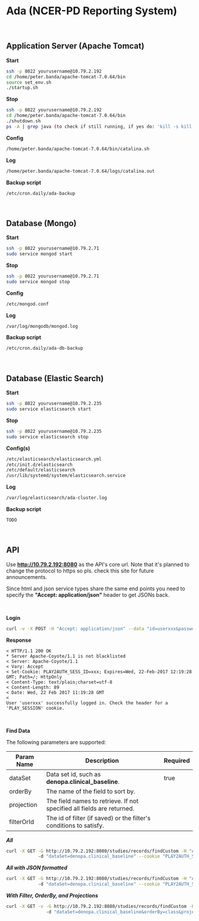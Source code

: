 # Ada (NCER-PD Reporting System)
<br/>

## Application Server (Apache Tomcat)

**Start**
```bash
ssh -p 8022 yourusername@10.79.2.192
cd /home/peter.banda/apache-tomcat-7.0.64/bin
source set_env.sh
./startup.sh
```

**Stop**
```bash
ssh -p 8022 yourusername@10.79.2.192
cd /home/peter.banda/apache-tomcat-7.0.64/bin
./shutdown.sh
ps -A | grep java (to check if still running, if yes do: 'kill -s kill pid')
```

**Config**
```bash
/home/peter.banda/apache-tomcat-7.0.64/bin/catalina.sh
````

**Log**
```bash
/home/peter.banda/apache-tomcat-7.0.64/logs/catalina.out
```

**Backup script**
```bash
/etc/cron.daily/ada-backup
```

<br/>

## Database (Mongo)

**Start**
```bash
ssh -p 8022 yourusername@10.79.2.71
sudo service mongod start
```

**Stop**
```bash
ssh -p 8022 yourusername@10.79.2.71
sudo service mongod stop
```

**Config**
```bash
/etc/mongod.conf
```

**Log**
```bash
/var/log/mongodb/mongod.log
```

**Backup script**
```bash
/etc/cron.daily/ada-db-backup
```

<br/>

## Database (Elastic Search)

**Start**
```bash
ssh -p 8022 yourusername@10.79.2.235
sudo service elasticsearch start
```

**Stop**
```bash
ssh -p 8022 yourusername@10.79.2.235
sudo service elasticsearch stop
```

**Config(s)**
```bash
/etc/elasticsearch/elasticsearch.yml
/etc/init.d/elasticsearch
/etc/default/elasticsearch
/usr/lib/systemd/system/elasticsearch.service
```

**Log**
```bash
/var/log/elasticsearch/ada-cluster.log
```

**Backup script**
```bash
TODO
```

<br/>

## API

Use **http://10.79.2.192:8080** as the API's core url. Note that it's planned to change the protocol to https so pls. check this site for future announcements.

Since html and json service types share the same end points you need to specify the **"Accept: application/json"** header to get JSONs back.

<br/>

**Login**
```bash
curl -v -X POST -H "Accept: application/json" --data "id=userxxx&password=yyy" http://10.79.2.192:8080/login
```

__Response__

```
< HTTP/1.1 200 OK
* Server Apache-Coyote/1.1 is not blacklisted
< Server: Apache-Coyote/1.1
< Vary: Accept
< Set-Cookie: PLAY2AUTH_SESS_ID=xxx; Expires=Wed, 22-Feb-2017 12:19:28 GMT; Path=/; HttpOnly
< Content-Type: text/plain;charset=utf-8
< Content-Length: 89
< Date: Wed, 22 Feb 2017 11:19:28 GMT
< 
User 'userxxx' successfully logged in. Check the header for a 'PLAY_SESSION' cookie.
```
<br/>

**Find Data**

The following parameters are supported:

 Param Name    | Description   | Required 
 ------------- | ------------- | -------------
 dataSet       | Data set id, such as __denopa.clinical_baseline__. | true 
 orderBy       | The name of the field to sort by.   | 
 projection    | The field names to retrieve. If not specified all fields are returned.    |
 filterOrId    | The id of filter (if saved) or the filter's conditions to satisfy.     |

***All***

```bash
curl -X GET -G http://10.79.2.192:8080/studies/records/findCustom -H "Accept: application/json"
            -d "dataSet=denopa.clinical_baseline" --cookie "PLAY2AUTH_SESS_ID=xxx"
```

***All with JSON formatted***

```bash
curl -X GET -G http://10.79.2.192:8080/studies/records/findCustom -H "Accept: application/json"
            -d "dataSet=denopa.clinical_baseline" --cookie "PLAY2AUTH_SESS_ID=xxx" | jq .
```

***With Filter, OrderBy, and Projections***

```bash
curl -X GET -v -G http://10.79.2.192:8080/studies/records/findCustom -H "Accept: application/json"
               -d "dataSet=denopa.clinical_baseline&orderBy=class&projection=class&projection=sepal-length" --cookie "PLAY2AUTH_SESS_ID=xxx" | jq .
```
